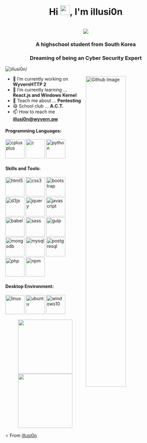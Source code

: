 <h1 align="center">Hi <img src="https://raw.githubusercontent.com/iampavangandhi/iampavangandhi/master/gifs/Hi.gif" width="30px">, I'm iIIusi0n</h1>
 <p align="center"><br/>
   <a href="mailto:iIIusi0n@wyvern.pw">
    <img src="https://img.shields.io/badge/ProtonMail-iIIusi0n@wyvern.pw-blue">
  </a>
</p>

<h3 align="center">A highschool student from South Korea</h3>
<h3 align="center">Dreaming of being an Cyber Security Expert</h3>
<p align="left"> <img src=https://komarev.com/ghpvc/?username=iIIusi0n alt=iIIusi0n/></p>


<img width="50%" align="right" alt="Github Image" src="https://raw.githubusercontent.com/onimur/.github/master/.resources/git-header.svg" />


- 🔭 I’m currently working on **WyvernHTTP 2**
- 🌱 I’m currently learning ... **React.js and Windows Kernel**
- 💬 Teach me about ... **Pentesting**
- 😄 School club ... **A.C.T.**
- 📫 How to reach me **iIIusi0n@wyvern.pw**
<h4>Programming Languages: </h4>
<p align="left">
 <img style="margin: auto;" src="https://raw.githubusercontent.com/iIIusi0n/iIIusi0n/master/icons/cpp.png" alt=cplusplus width="60" height="60"/>
 <img style="margin: auto;" src="https://raw.githubusercontent.com/iIIusi0n/iIIusi0n/master/icons/c.png" alt=c width="60" height="60"/>
 <img style="margin: auto;" src="https://raw.githubusercontent.com/iIIusi0n/iIIusi0n/master/icons/python.png" alt=python width="60" height="60"/>
</p>

<h4>Skills and Tools: </h4>
<p align="left">
	<img style="margin: auto;" src="https://raw.githubusercontent.com/iIIusi0n/iIIusi0n/master/icons/html5.png" alt=html5 width="60" height="60"/> 
	<img style="margin: auto;" src="https://raw.githubusercontent.com/iIIusi0n/iIIusi0n/master/icons/css3.png" alt=css3 width="60" height="60"/> 
	<img style="margin: auto;" src="https://raw.githubusercontent.com/iIIusi0n/iIIusi0n/master/icons/bootstrap.png" alt=bootstrap width="60" height="60"/>
  	<img style="margin: auto;" src="https://raw.githubusercontent.com/iIIusi0n/iIIusi0n/master/icons/d3.png" alt=d3js width="60" height="60"/>
	<img style="margin: auto;" src="https://raw.githubusercontent.com/iIIusi0n/iIIusi0n/master/icons/jquery.png" alt=jquery width="60" height="60"/>
  	<img style="margin: auto;" src="https://raw.githubusercontent.com/iIIusi0n/iIIusi0n/master/icons/js.png" alt=javascript width="60" height="60"/>
	<img style="margin: auto;" src="https://raw.githubusercontent.com/iIIusi0n/iIIusi0n/master/icons/babel.png" alt=babel width="60" height="60"/>
  	<img style="margin: auto;" src="https://raw.githubusercontent.com/iIIusi0n/iIIusi0n/master/icons/sass.png" alt=sass width="60" height="60"/>
	<img style="margin: auto;" src="https://raw.githubusercontent.com/iIIusi0n/iIIusi0n/master/icons/gulp.png" alt=gulp width="60" height="60"/> 
	<img style="margin: auto;" src="https://raw.githubusercontent.com/iIIusi0n/iIIusi0n/master/icons/mongo.png" alt=mongodb width="60" height="60"/> 
	<img style="margin: auto;" src="https://raw.githubusercontent.com/iIIusi0n/iIIusi0n/master/icons/mysql.png" alt=mysql width="60" height="60"/> 
	<img style="margin: auto;" src="https://raw.githubusercontent.com/iIIusi0n/iIIusi0n/master/icons/psql.png" alt=postgresql width="60" height="60"/> 
	<img style="margin: auto;" src="https://raw.githubusercontent.com/iIIusi0n/iIIusi0n/master/icons/php.png" alt=php width="60" height="60"/> 
	<img style="margin: auto;" src="https://raw.githubusercontent.com/iIIusi0n/iIIusi0n/master/icons/npm.png" alt=npm width="60" height="60"/>
</p>

<h4>Desktop Environment: </h4>
<p align="left">
  <img style="margin: auto;" src="https://raw.githubusercontent.com/iIIusi0n/iIIusi0n/master/icons/linux.png" alt=linux width="60" height="60"/>
  <img style="margin: auto;" src="https://raw.githubusercontent.com/iIIusi0n/iIIusi0n/master/icons/ubuntu.png" alt=ubuntu width="60" height="60"/>
  <img style="margin: auto;" src="https://raw.githubusercontent.com/iIIusi0n/iIIusi0n/master/icons/win10.png" alt=windows10 width="60" height="60"/>
</p>

<p align="center">
  <img src="https://github-readme-stats.vercel.app/api?username=iIIusi0n&count_private=true&show_icons=true" height="170px">
  <img src="https://github-readme-stats.vercel.app/api/top-langs/?username=iIIusi0n&layout=compact" height="170px">
</p>

⭐️ From [iIIusi0n](https://github.com/iIIusi0n)



